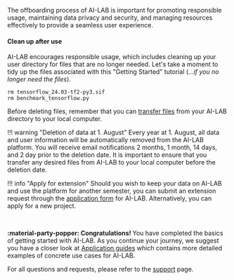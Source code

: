 The offboarding process of AI-LAB is important for promoting responsible usage, maintaining data privacy and security, and managing resources effectively to provide a seamless user experience.

#### Clean up after use
AI-LAB encourages responsible usage, which includes cleaning up your user directory for files that are no longer needed. Let's take a moment to tidy up the files associated with this "Getting Started" tutorial (*...if you no longer need the files*).

```console
rm tensorflow_24.03-tf2-py3.sif
rm benchmark_tensorflow.py
```

Before deleting files, remember that you can [transfer files](/getting-started/file-management) from your AI-LAB directory to your local computer.

!!! warning "Deletion of data at 1. August"
    Every year at 1. August, all data and user information will be automatically removed from the AI-LAB platform. You will receive email notifications 2 months, 1 month, 14 days, and 2 day prior to the deletion date. It is important to ensure that you transfer any desired files from AI-LAB to your local computer before the deletion date.

!!! info "Apply for extension"
    Should you wish to keep your data on AI-LAB and use the platform for another semester, you can submit an extension request through the [application form](https://forms.office.com/e/caEhCRmqVN) for AI-LAB. Alternatively, you can apply for a new project.

<br>

<span style="color: var(--md-primary-fg-color); font-weight: 700;">:material-party-popper: Congratulations! </span>You have completed the basics of getting started with AI-LAB. As you continue your journey, we suggest you have a closer look at [Application guides](/application-guides/jupyter-notebook) which contains more detailed examples of concrete use cases for AI-LAB.

For all questions and requests, please refer to the [support](/support) page.